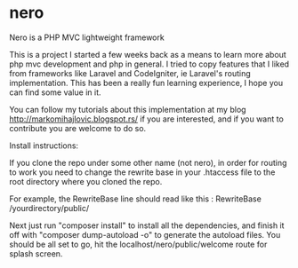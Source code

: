 # nero
Nero is a PHP MVC lightweight framework

This is a project I started a few weeks back as a means to learn more about php mvc development and php in general. I tried to
copy features that I liked from frameworks like Laravel and CodeIgniter, ie Laravel's routing implementation. This has been a 
really fun learning experience, I hope you can find some value in it.

You can follow my tutorials about this implementation at my blog http://markomihajlovic.blogspot.rs/ if you are interested,
and if you want to contribute you are welcome to do so.  


Install instructions: 

If you clone the repo under some other name (not nero), in order for routing to work you need to change the rewrite base
in your .htaccess file to the root directory where you cloned the repo. 

For example, the RewriteBase line should read like this :
RewriteBase /yourdirectory/public/

Next just run "composer install" to install all the dependencies, and finish it off with "composer dump-autoload -o" to 
generate the autoload files. You should be all set to go, hit the localhost/nero/public/welcome route for splash screen.
